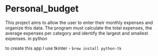 # Personal_budget

This project aims to allow the user to enter their monthly expenses and organize this data. The program must calculate the total expenses, the average expenses per category and identify the largest and smallest expenses. in python


to create this app I use tkinter - `brew install python-tk`